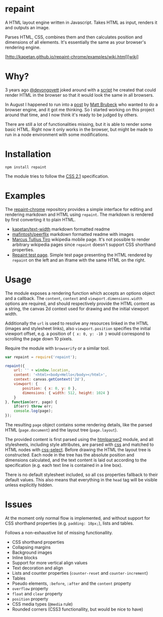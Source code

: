 # repaint

A HTML layout engine written in Javascript. Takes HTML as input, renders it and outputs an image.

Parses HTML, CSS, combines them and then calculates position and dimensions of all elements. It's essentially the same as your browser's rendering engine.

[http://kapetan.github.io/repaint-chrome/examples/wiki.html][wiki]

# Why?

3 years ago [@devongovett](http://twitter.com/devongovett) joked around with a [script](http://badassjs.com/post/20294238453/webkit-js-yes-it-has-finally-happened-browser) he created that could render HTML in the browser so that it would look the same in all browsers.

In August I happened to run into a [post](http://limpet.net/mbrubeck/2014/08/08/toy-layout-engine-1.html) by [Matt Brubeck](http://limpet.net/mbrubeck/) who wanted to do a browser engine, and it got me thinking. So I started working on this project around that time, and I now think it's ready to be judged by others.

There are still a lot of functionalities missing, but it is able to render some basic HTML. Right now it only works in the browser, but might be made to run in a node environment with some modifications.

# Installation

	npm install repaint

The module tries to follow the [CSS 2.1][css21] specification.

# Examples

The [repaint-chrome][rc] repository provides a simple interface for editing and rendering markdown and HTML using `repaint`. The markdown is rendered by first converting it to plain HTML.

- [kapetan/text-width][tw] markdown formatted readme
- [mafintosh/peerflix][pf] markdown formatted readme with images
- [Marcus Tullius Tiro][wiki] wikipedia mobile page. It's not possible to render arbitrary wikipedia pages since `repaint` doesn't support CSS shorthand properties.
- [Repaint test page][test]. Simple test page presenting the HTML rendered by `repaint` on the left and an iframe with the same HTML on the right.

# Usage

The module exposes a rendering function which accepts an options object and a callback. The `content`, `context` and `viewport.dimensions.width` options are required, and should respectively provide the HTML content as a string, the canvas 2d context used for drawing and the initial viewport width.

Additionally the `url` is used to resolve any resources linked in the HTML (images and stylesheet links), also `viewport.position` specifies the initial viewport offset, e.g. a position of `{ x: 0, y: -10 }` would correspond to scrolling the page down 10 pixels.

Require the module with `browserify` or a similar tool.

```javascript
var repaint = require('repaint');

repaint({
	url: '' + window.location,
	content: '<html><body>Hello</body></html>',
	context: canvas.getContext('2d'),
	viewport: {
		position: { x: 0, y: 0 },
		dimensions: { width: 512, height: 1024 }
	}
}, function(err, page) {
	if(err) throw err;
	console.log(page);
});
```

The resulting `page` object contains some rendering details, like the parsed HTML (`page.document`) and the layout tree (`page.layout`).

The provided content is first parsed using the [htmlparser2][htmlparser2] module, and all stylesheets, including style attributes, are parsed with [css][css] and matched to HTML nodes with [css-select][css-select]. Before drawing the HTML the layout tree is constructed. Each node in the tree has the absolute position and dimensions calculated, and the text content is laid out according to the specification (e.g. each text line is contained in a line box).

There is no default stylesheet included, so all css properties fallback to their default values. This also means that everything in the `head` tag will be visible unless explicitly hidden.

# Issues

At the moment only normal flow is implemented, and without support for CSS shorthand properties (e.g. `padding: 10px;`), lists and tables.

Follows a non-exhaustive list of missing functionallity.

- CSS shorthand properties
- Collapsing margins
- Background images
- Inline blocks
- Support for more vertical align values
- Text decoration and align
- Lists and counter properties (`counter-reset` and `counter-increment`)
- Tables
- Pseudo elements, `:before`, `:after` and the `content` property
- `overflow` property
- `float` and `clear` property
- `position` property
- CSS media types (`@media` rule)
- Rounded corners (CSS3 functionallity, but would be nice to have)

[rc]: https://github.com/kapetan/repaint-chrome
[test]: http://kapetan.github.io/repaint/dist/test/index.html
[css21]: http://www.w3.org/TR/2011/REC-CSS2-20110607
[htmlparser2]: https://github.com/fb55/htmlparser2
[css]: https://github.com/reworkcss/css
[css-select]: https://github.com/fb55/css-select

[tw]: http://kapetan.github.io/repaint-chrome/examples/text-width.html
[pf]: http://kapetan.github.io/repaint-chrome/examples/peerflix.html
[wiki]: http://kapetan.github.io/repaint-chrome/examples/wiki.html
